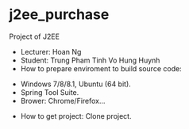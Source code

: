 # j2ee_purchase
Project of J2EE
- Lecturer: Hoan Ng
- Student:  Trung Pham
            Tinh Vo
            Hung Huynh
- How to prepare enviroment to build source code:
+ Windows 7/8/8.1, Ubuntu (64 bit).
+ Spring Tool Suite.
+ Brower: Chrome/Firefox...
- How to get project: Clone project.
